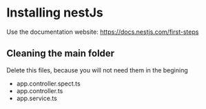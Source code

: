 # Installing nestJs

Use the documentation website: https://docs.nestjs.com/first-steps

## Cleaning the main folder

Delete this files, because you will not need them in the begining
- app.controller.spect.ts
- app.controller.ts
- app.service.ts